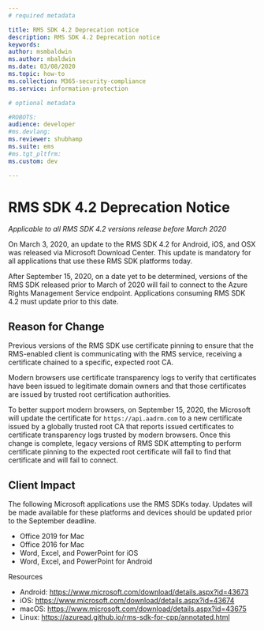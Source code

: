 ```yaml
---
# required metadata

title: RMS SDK 4.2 Deprecation notice
description: RMS SDK 4.2 Deprecation notice
keywords:
author: msmbaldwin
ms.author: mbaldwin
ms.date: 03/08/2020
ms.topic: how-to
ms.collection: M365-security-compliance
ms.service: information-protection

# optional metadata

#ROBOTS:
audience: developer
#ms.devlang:
ms.reviewer: shubhamp
ms.suite: ems
#ms.tgt_pltfrm:
ms.custom: dev

---
```


# RMS SDK 4.2 Deprecation Notice 

*Applicable to all RMS SDK 4.2 versions release before March 2020*

On March 3, 2020, an update to the RMS SDK 4.2 for Android, iOS, and OSX was released via Microsoft Download Center. This update is mandatory for all applications that use these RMS SDK platforms today.  

After September 15, 2020, on a date yet to be determined, versions of the RMS SDK released prior to March of 2020 will fail to connect to the Azure Rights Management Service endpoint. Applications consuming RMS SDK 4.2 must update prior to this date. 

## Reason for Change 

Previous versions of the RMS SDK use certificate pinning to ensure that the RMS-enabled client is communicating with the RMS service, receiving a certificate chained to a specific, expected root CA.  

Modern browsers use certificate transparency logs to verify that certificates have been issued to legitimate domain owners and that those certificates are issued by trusted root certification authorities.  

To better support modern browsers, on September 15, 2020, the Microsoft will update the certificate for `https://api.aadrm.com` to a new certificate issued by a globally trusted root CA that reports issued certificates to certificate transparency logs trusted by modern browsers. Once this change is complete, legacy versions of RMS SDK attempting to perform certificate pinning to the expected root certificate will fail to find that certificate and will fail to connect.  

## Client Impact 

The following Microsoft applications use the RMS SDKs today. Updates will be made available for these platforms and devices should be updated prior to the September deadline. 

- Office 2019 for Mac 
- Office 2016 for Mac 
- Word, Excel, and PowerPoint for iOS 
- Word, Excel, and PowerPoint for Android 

Resources 

- Android: https://www.microsoft.com/download/details.aspx?id=43673
- iOS: https://www.microsoft.com/download/details.aspx?id=43674 
- macOS: https://www.microsoft.com/download/details.aspx?id=43675 
- Linux: https://azuread.github.io/rms-sdk-for-cpp/annotated.html
